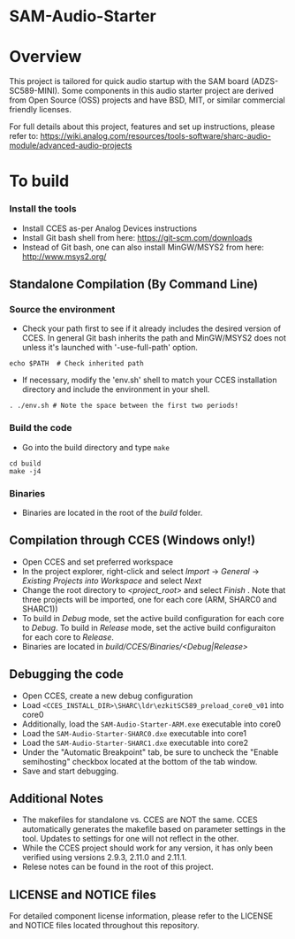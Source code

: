 # SAM-Audio-Starter

# Overview
This project is tailored for quick audio startup with the SAM board (ADZS-SC589-MINI). Some components in this audio starter project are derived from Open Source (OSS) projects and have BSD, MIT, or similar commercial friendly licenses.

For full details about this project, 
features and set up instructions, please refer to: https://wiki.analog.com/resources/tools-software/sharc-audio-module/advanced-audio-projects

# To build

### Install the tools
- Install CCES as-per Analog Devices instructions
- Install Git bash shell from here: https://git-scm.com/downloads
- Instead of Git bash, one can also install MinGW/MSYS2 from
  here: http://www.msys2.org/

## Standalone Compilation (By Command Line)

### Source the environment
- Check your path first to see if it already includes the desired version of
  CCES.  In general Git bash inherits the path and MinGW/MSYS2 does not
  unless it's launched with '-use-full-path' option.

```
echo $PATH  # Check inherited path
```

- If necessary, modify the 'env.sh' shell to match your CCES installation
  directory and include the environment in your shell.

```
. ./env.sh # Note the space between the first two periods!
```

### Build the code
- Go into the build directory and type `make`

```
cd build
make -j4
```
### Binaries
- Binaries are located in the root of the _build_ folder.

## Compilation through CCES (Windows only!)

- Open CCES and set preferred workspace
- In the project explorer, right-click and select _Import_ -> _General_ -> _Existing Projects into Workspace_ and select _Next_
- Change the root directory to _<project_root>_ and select _Finish_ . Note that three projects will be imported, one for each core (ARM, SHARC0 and SHARC1))
- To build in _Debug_ mode, set the active build configuration for each core to _Debug_. To build in _Release_ mode, set the active build configuraiton for each core to _Release_. 
- Binaries are located in _build/CCES/Binaries/<Debug|Release>_

## Debugging the code
- Open CCES, create a new debug configuration
- Load `<CCES_INSTALL_DIR>\SHARC\ldr\ezkitSC589_preload_core0_v01` into core0
- Additionally, load the `SAM-Audio-Starter-ARM.exe` executable into core0
- Load the `SAM-Audio-Starter-SHARC0.dxe` executable into core1
- Load the `SAM-Audio-Starter-SHARC1.dxe` executable into core2
- Under the "Automatic Breakpoint" tab, be sure to uncheck the "Enable
  semihosting" checkbox located at the bottom of the tab window.
- Save and start debugging.

## Additional Notes

- The makefiles for standalone vs. CCES are NOT the same. CCES automatically generates the makefile based on parameter settings in the tool. Updates to settings for one will not reflect in the other. 
- While the CCES project should work for any version, it has only been verified using versions 2.9.3, 2.11.0 and 2.11.1. 
- Relese notes can be found in the root of this project. 

## LICENSE and NOTICE files

For detailed component license information, please refer to the LICENSE and NOTICE files located throughout this repository.
